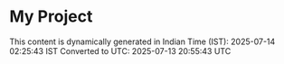 # My Project

This content is dynamically generated in Indian Time (IST): 2025-07-14 02:25:43 IST
Converted to UTC: 2025-07-13 20:55:43 UTC

